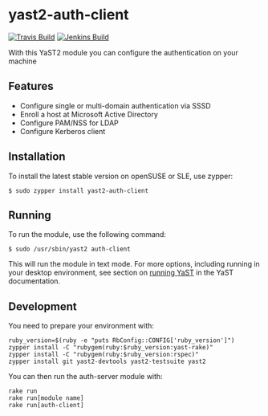 yast2-auth-client
=================

[![Travis Build](https://travis-ci.org/yast/yast-auth-client.svg?branch=master)](https://travis-ci.org/yast/yast-auth-client)
[![Jenkins Build](http://img.shields.io/jenkins/s/https/ci.opensuse.org/yast-auth-client-master.svg)](https://ci.opensuse.org/view/Yast/job/yast-auth-client-master/)


With this YaST2 module you can configure the authentication on your machine

Features
--------

  * Configure single or multi-domain authentication via SSSD
  * Enroll a host at Microsoft Active Directory
  * Configure PAM/NSS for LDAP
  * Configure Kerberos client

Installation
------------

To install the latest stable version on openSUSE or SLE, use zypper:

    $ sudo zypper install yast2-auth-client

Running
-------

To run the module, use the following command:

    $ sudo /usr/sbin/yast2 auth-client

This will run the module in text mode. For more options, including running in
your desktop environment, see section on [running YaST](https://en.opensuse.org/SDB:Starting_YaST) in the YaST documentation.


Development
-----------

You need to prepare your environment with:

```
ruby_version=$(ruby -e "puts RbConfig::CONFIG['ruby_version']")
zypper install -C "rubygem(ruby:$ruby_version:yast-rake)"
zypper install -C "rubygem(ruby:$ruby_version:rspec)"
zypper install git yast2-devtools yast2-testsuite yast2
```

You can then run the auth-server module with:

```
rake run
rake run[module name]
rake run[auth-client]
```
